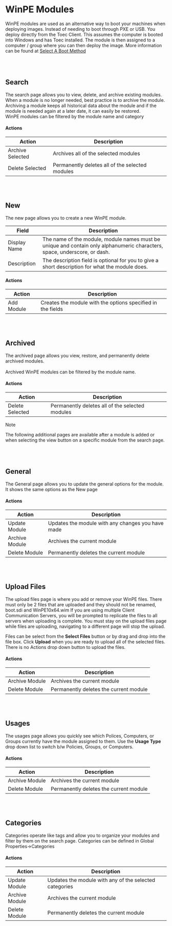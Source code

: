 # WinPE Modules
WinPE modules are used as an alternative way to boot your machines when deploying images.  Instead of needing to boot through PXE or USB.  You deploy directly from the Toec Client.  This assumes the computer is booted into Windows and has Toec installed.
The module is then assigned to a computer / group where you can then deploy the image.  More information can be found at [Select A Boot Method](https://docs.theopenem.com/imaging/boot-method.html#toec-winpe-module)

<br />
<br />

## Search
The search page allows you to view, delete, and archive existing modules. When a module is no longer needed, best practice is to archive the module. 
Archiving a module keeps all historical data about the module and if the module is needed again at a later date, it can easily be restored.
<br />
WinPE modules can be filtered by the module name and category

#### Actions
Action | Description
------|------------
Archive Selected | Archives all of the selected modules
Delete Selected | Permanently deletes all of the selected modules 

<br />
<br />

## New
The new page allows you to create a new WinPE module.

Field | Description
------|------------
Display Name | The name of the module, module names must be unique and contain only alphanumeric characters, space, underscore, or dash.
Description | The description field is optional for you to give a short description for what the module does.


#### Actions
Action | Description
------|------------
Add Module | Creates the module with the options specified in the fields

<br />
<br />

## Archived
The archived page allows you view, restore, and permanently delete archived modules.  
<br />
Archived WinPE modules can be filtered by the module name.

#### Actions
Action | Description
------|------------
Delete Selected | Permanently deletes all of the selected modules 

> [!NOTE]
> The following additional pages are available after a module is added or when selecting the view button on a specific module from the search page.

<br />
<br />

## General
The General page allows you to update the general options for the module.  It shows the same options as the New page

#### Actions
Action | Description
------|------------
Update Module | Updates the module with any changes you have made
Archive Module | Archives the current module
Delete Module | Permanently deletes the current module 

<br />
<br />

## Upload Files
The upload files page is where you add or remove your WinPE files.  There must only be 2 files that are uploaded and they should not be renamed, boot.sdi and WinPE10x64.wim
If you are using multiple Client Communication Servers, you will be prompted to replicate the files to all servers when uploading is complete. 
You must stay on the upload files page while files are uploading, navigating to a different page will stop the upload.<br />

Files can be select from the **Select Files** button or by drag and drop into the file box.  Click **Upload** when you are ready to upload all of the selected files.  There is no Actions drop down button to upload the files.
#### Actions
Action | Description
------|------------
Archive Module | Archives the current module
Delete Module | Permanently deletes the current module 

<br />
<br />

## Usages
The usages page allows you quickly see which Polices, Computers, or Groups currently have the module assigned to them.  Use the **Usage Type** drop down list to switch b/w Policies, Groups, or Computers.
#### Actions
Action | Description
------|------------
Archive Module | Archives the current module
Delete Module | Permanently deletes the current module 

<br />
<br />

## Categories
Categories operate like tags and allow you to organize your modules and filter by them on the search page. Categories can be defined in Global Properties->Categories
#### Actions
Action | Description
------|------------
Update Module | Updates the module with any of the selected categories
Archive Module | Archives the current module
Delete Module | Permanently deletes the current module 


